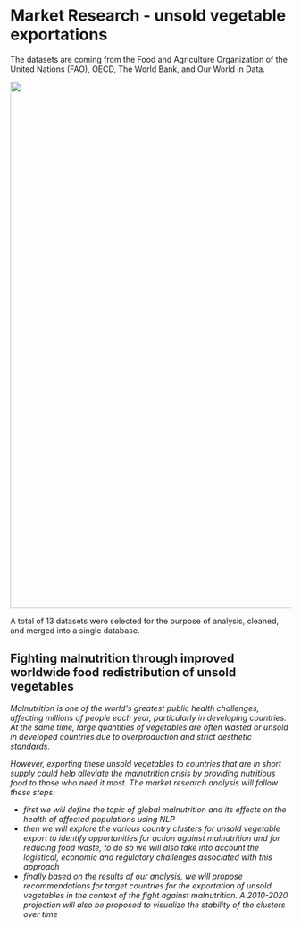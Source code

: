 # Market Research - unsold vegetable exportations

The datasets are coming from the Food and Agriculture Organization of the United Nations (FAO), OECD, The World Bank, and Our World in Data.

<img width="941" alt="" src="https://user-images.githubusercontent.com/67431758/233866607-ea285bd4-54cd-489c-be87-7cb9ea3ea62d.png">

A total of 13 datasets were selected for the purpose of analysis, cleaned, and merged into a single database.

## Fighting malnutrition through improved worldwide food redistribution of unsold vegetables

*Malnutrition is one of the world's greatest public health challenges, affecting millions of people each year, particularly in developing countries. At the same time, large quantities of vegetables are often wasted or unsold in developed countries due to overproduction and strict aesthetic standards.*

*However, exporting these unsold vegetables to countries that are in short supply could help alleviate the malnutrition crisis by providing nutritious food to those who need it most. The market research analysis will follow these steps:*

+ *first we will define the topic of global malnutrition and its effects on the health of affected populations using NLP*
+ *then we will explore the various country clusters for unsold vegetable export to identify opportunities for action against malnutrition and for reducing food waste, to do so we will also take into account the logistical, economic and regulatory challenges associated with this approach*
+ *finally based on the results of our analysis, we will propose recommendations for target countries for the exportation of unsold vegetables in the context of the fight against malnutrition. A 2010-2020 projection will also be proposed to visualize the stability of the clusters over time*
